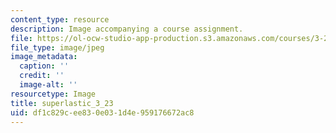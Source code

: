 ```yaml
---
content_type: resource
description: Image accompanying a course assignment.
file: https://ol-ocw-studio-app-production.s3.amazonaws.com/courses/3-22-mechanical-behavior-of-materials-spring-2008/df1c829cee830e031d4e959176672ac8_superlastic_3_23.jpg
file_type: image/jpeg
image_metadata:
  caption: ''
  credit: ''
  image-alt: ''
resourcetype: Image
title: superlastic_3_23
uid: df1c829c-ee83-0e03-1d4e-959176672ac8
---
```

